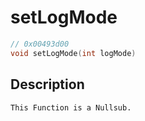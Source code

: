# setLogMode
```c
// 0x00493d00
void setLogMode(int logMode)
```
## Description
```
This Function is a Nullsub.
```

